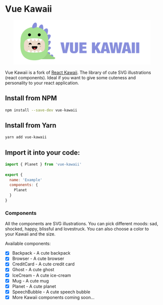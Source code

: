 # Vue Kawaii

<div align="center" markdown="1">
  <img src="./packages/vue-kawaii-docs/vue-kawaii-logo.png" width="450">
</div>

Vue Kawaii is a fork of [React Kawaii](https://github.com/miukimiu/react-kawaii). The library of cute SVG illustrations (react components). Ideal if you want to give some cuteness and personality to your react application.

## Install from NPM

```bash
npm install --save-dev vue-kawaii
```

## Install from Yarn

```bash
yarn add vue-kawaii
```

## Import it into your code:

```javascript static
import { Planet } from 'vue-kawaii'

export {
  name: 'Example'
  components: {
    Planet
  }
}
```

### Components

All the components are SVG illustrations. You can pick different moods: sad, shocked, happy, blissful and lovestruck. You can also choose a color to your Kawaii and the size.

Available components:

- [x] Backpack - A cute backpack
- [x] Browser - A cute browser
- [x] CreditCard - A cute credit card
- [x] Ghost - A cute ghost
- [x] IceCream - A cute ice-cream
- [x] Mug - A cute mug
- [x] Planet - A cute planet
- [x] SpeechBubble - A cute speech bubble
- [x] More Kawaii components coming soon...
